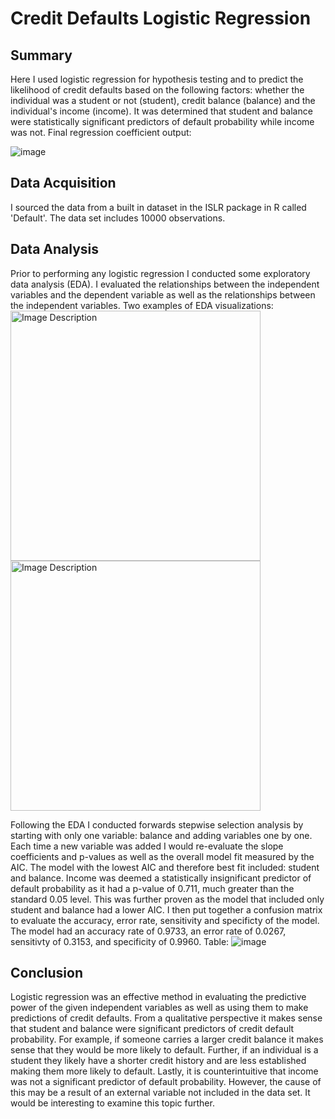 # Credit Defaults Logistic Regression
## Summary
Here I used logistic regression for hypothesis testing and to predict the likelihood of credit defaults based on the following factors: whether the individual was a student or not (student), credit balance (balance) and the individual's income (income). It was determined that student and balance were statistically significant predictors of default probability while income was not. Final regression coefficient output:

![image](https://github.com/kaven611/Credit_Defaults/assets/156690481/e5fd2450-f355-4987-bc45-8eb9a8aff788)

## Data Acquisition
I sourced the data from a built in dataset in the ISLR package in R called 'Default'. The data set includes 10000 observations.

## Data Analysis
Prior to performing any logistic regression I conducted some exploratory data analysis (EDA). I evaluated the relationships between the independent variables and the dependent variable as well as the relationships between the independent variables. Two examples of EDA visualizations: 
<img src="credit-balance/log.png" alt="Image Description" width="400"/>
<img src="credit-balance/box.png" alt="Image Description" width="400"/>

Following the EDA I conducted forwards stepwise selection analysis by starting with only one variable: balance and adding variables one by one. Each time a new variable was added I would re-evaluate the slope coefficients and p-values as well as the overall model fit measured by the AIC. The model with the lowest AIC and therefore best fit included: student and balance. Income was deemed a statistically insignificant predictor of default probability as it had a p-value of 0.711, much greater than the standard 0.05 level. This was further proven as the model that included only student and balance had a lower AIC. I then put together a confusion matrix to evaluate the accuracy, error rate, sensitivity and specificty of the model. The model had an accuracy rate of 0.9733, an error rate of 0.0267, sensitivty of 0.3153, and specificity of 0.9960. Table:
![image](https://github.com/kaven611/Credit_Defaults/assets/156690481/d6d1e6a7-511d-4bff-89cd-48755bf007d9)

## Conclusion
Logistic regression was an effective method in evaluating the predictive power of the given independent variables as well as using them to make predictions of credit defaults. From a qualitative perspective it makes sense that student and balance were significant predictors of credit default probability. For example, if someone carries a larger credit balance it makes sense that they would be more likely to default. Further, if an individual is a student they likely have a shorter credit history and are less established making them more likely to default. Lastly, it is counterintuitive that income was not a significant predictor of default probability. However, the cause of this may be a result of an external variable not included in the data set. It would be interesting to examine this topic further.
